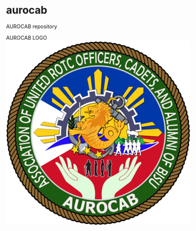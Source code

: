 # aurocab
AUROCAB repository

AUROCAB LOGO
![AUROCAB logo](https://github.com/bisu-clarin/aurocab/blob/710f9adda3b30c103321b27660fdba074824d28a/logo/logo-aurocab-6.jpg "AUROCAB logo")
